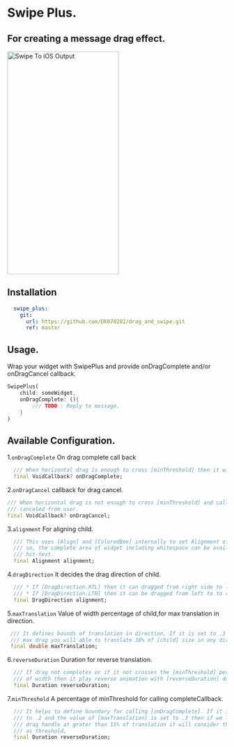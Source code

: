 # Swipe Plus.

## For creating a message drag effect.


<img src="https://user-images.githubusercontent.com/78605453/200184431-df6342f2-969b-476e-b1b8-64a747936601.gif" width="256" height="512" title="Swipe To iOS Output">




## Installation
```yaml
  swipe_plus:
    git:
      url: https://github.com/DK070202/drag_and_swipe.git
      ref: master
```


## Usage.

Wrap your widget with SwipePlus and provide onDragComplete and/or onDragCancel callback.

```dart
SwipePlus(
    child: someWidget,
    onDragComplete: (){
        /// TODO : Reply to message.
    }
)
```

## Available Configuration.
1.`onDragComplete` On drag complete call back
```dart
  /// When horizontal drag is enough to cross [minThreshold] then it will be called.
  final VoidCallback? onDragComplete;

```

2.`onDragCancel` callback for drag cancel.

```dart
/// When horizontal drag is not enough to cross [minThreshold] and callback
/// canceled from user.
final VoidCallback? onDragCancel;
```


3.`alignment` For aligning child.

```dart
  /// This uses [Align] and [ColoredBox] internally to set Alignment of Widget
  /// so, the complete area of widget including whitespace can be available for
  /// hit-test.
  final Alignment alignment;
```

4.`dragDirection` It decides the drag direction of child.

```dart
  /// * If [DragDirection.RTL] then it can dragged from right side to left side.
  /// * If [DragDirection.LTR] then it can be dragged from left to to right.
  final DragDirection alignment;
```

5.`maxTranslation`  Value of width percentage of child,for max translation in direction.

```dart
 /// It defines bounds of translation in direction. If it is set to .3 then at
 /// max drag you will able to translate 30% of [child] size in any direction.
 final double maxTranslation;
```


6.`reverseDuration` Duration for reverse translation.

```dart
  /// If drag not completes or if it not crosses the [minThreshold] percentage
  /// of width then it play reverse animation with [reverseDuration] duration.
  final Duration reverseDuration;
```

7.`minThreshold`  A percentage of minThreshold for calling completeCallback.

```dart
  /// It helps to define boundary for calling [onDragComplete]. If it is set
  /// to .2 and the value of [maxTranslation] is set to .3 then if we leave 
  /// drag handle at grater than 15% of translation it will consider this action
  /// as threshold.
  final Duration reverseDuration;
```
